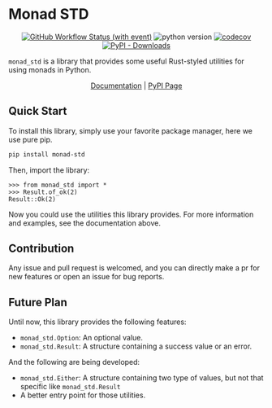 # Monad STD

<div style="text-align: center;">

[![GitHub Workflow Status (with event)](https://img.shields.io/github/actions/workflow/status/Embers-of-the-Fire/monad-std/test-python-package.yml?branch=main&logo=github)](https://github.com/Embers-of-the-Fire/monad-std/actions)
![python version](https://img.shields.io/badge/python-%E2%89%A53.8-blue?logo=python)
[![codecov](https://codecov.io/gh/Embers-of-the-Fire/monad-std/graph/badge.svg?token=FIXN2JM4QG)](https://codecov.io/gh/Embers-of-the-Fire/monad-std)
[![PyPI - Downloads](https://img.shields.io/pypi/dm/monad-std?logo=pypi)](https://pypi.org/project/monad-std/)

</div>

`monad_std` is a library that provides some useful Rust-styled utilities for using monads in Python.

<div style="text-align: center;">

[Documentation](https://embers-of-the-fire.github.io/monad-std/) | [PyPI Page](https://pypi.org/project/monad-std/)

</div>

## Quick Start

To install this library, simply use your favorite package manager, here we use pure pip.

```bash
pip install monad-std
```

Then, import the library:

```python-repl
>>> from monad_std import *
>>> Result.of_ok(2)
Result::Ok(2)
```

Now you could use the utilities this library provides. For more information and examples, see the documentation above.

## Contribution

Any issue and pull request is welcomed, and you can directly make a pr for new features or open an issue for bug reports.

## Future Plan

Until now, this library provides the following features:

- `monad_std.Option`: An optional value.
- `monad_std.Result`: A structure containing a success value or an error.

And the following are being developed:

- `monad_std.Either`: A structure containing two type of values, but not that specific like `monad_std.Result`
- A better entry point for those utilities.
